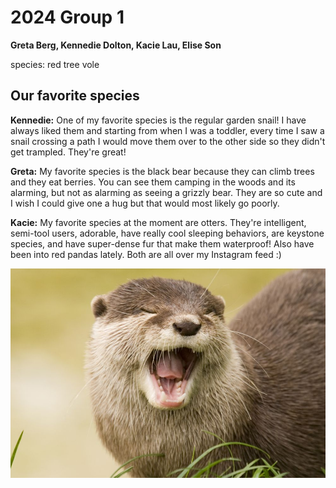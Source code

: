 # 2024 Group 1

**Greta Berg, Kennedie Dolton, Kacie Lau, Elise Son**

species: red tree vole

## Our favorite species

**Kennedie:** One of my favorite species is the regular garden snail! I have always liked them and starting from when I was a toddler, every time I saw a snail crossing a path I would move them over to the other side so they didn't get trampled. They're great!

**Greta:** My favorite species is the black bear because they can climb trees and they eat berries. You can see them camping in the woods and its alarming, but not as alarming as seeing a grizzly bear. They are so cute and I wish I could give one a hug but that would most likely go poorly.

**Kacie:** My favorite species at the moment are otters. They're intelligent, semi-tool users, adorable, have really cool sleeping behaviors, are keystone species, and have super-dense fur that make them waterproof! Also have been into red pandas lately. Both are all over my Instagram feed :)

![Otter](otter.jpg)